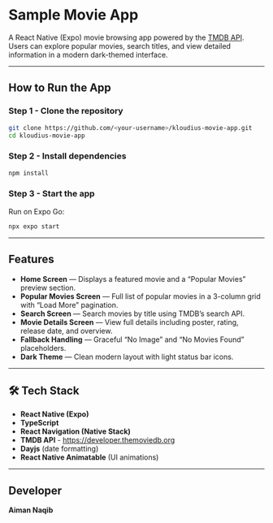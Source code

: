# Sample Movie App

A React Native (Expo) movie browsing app powered by the [TMDB API](https://www.themoviedb.org/).  
Users can explore popular movies, search titles, and view detailed information in a modern dark-themed interface.

---

## How to Run the App

### Step 1 - Clone the repository

```bash
git clone https://github.com/<your-username>/kloudius-movie-app.git
cd kloudius-movie-app
```

### Step 2 - Install dependencies

```bash
npm install
```

### Step 3 - Start the app

Run on Expo Go:

```bash
npx expo start
```

---

## Features

- **Home Screen** — Displays a featured movie and a “Popular Movies” preview section.
- **Popular Movies Screen** — Full list of popular movies in a 3-column grid with “Load More” pagination.
- **Search Screen** — Search movies by title using TMDB’s search API.
- **Movie Details Screen** — View full details including poster, rating, release date, and overview.
- **Fallback Handling** — Graceful “No Image” and “No Movies Found” placeholders.
- **Dark Theme** — Clean modern layout with light status bar icons.

---

## 🛠️ Tech Stack

- **React Native (Expo)**
- **TypeScript**
- **React Navigation (Native Stack)**
- **TMDB API** - https://developer.themoviedb.org
- **Dayjs** (date formatting)
- **React Native Animatable** (UI animations)

---

## Developer

**Aiman Naqib**
